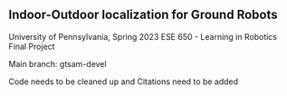 
## Indoor-Outdoor localization for Ground Robots

University of Pennsylvania, Spring 2023 ESE 650 - Learning in Robotics Final Project

Main branch: gtsam-devel

Code needs to be cleaned up and Citations need to be added
